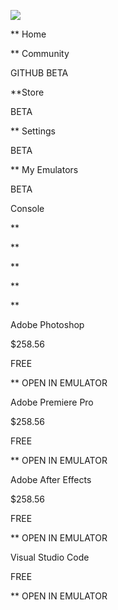 ![](Logos/URTEX/URTEXFavIcon.svg)

** Home

** Community

GITHUB BETA

**Store

BETA

** Settings

BETA

** My Emulators

BETA

Console

**

**

**

**

**

Adobe Photoshop

\$258.56

FREE

** OPEN IN EMULATOR

Adobe Premiere Pro

\$258.56

FREE

** OPEN IN EMULATOR

Adobe After Effects

\$258.56

FREE

** OPEN IN EMULATOR

Visual Studio Code

FREE

** OPEN IN EMULATOR
